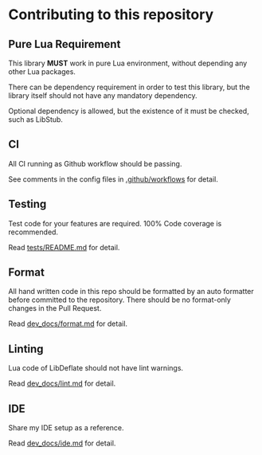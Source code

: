 # Contributing to this repository

## Pure Lua Requirement

This library **MUST** work in pure Lua environment, without depending any other Lua packages.

There can be dependency requirement in order to test this library, but the library itself should not have any mandatory dependency.

Optional dependency is allowed, but the existence of it must be checked, such as LibStub.

## CI

All CI running as Github workflow should be passing.

See comments in the config files in [.github/workflows](.github/workflows) for detail.

## Testing

Test code for your features are required. 100% Code coverage is recommended.

Read [tests/README.md](tests/README.md) for detail.

## Format

All hand written code in this repo should be formatted by an auto
formatter before committed to the repository.
There should be no format-only changes in the Pull Request.

Read [dev_docs/format.md](dev_docs/format.md) for detail.

## Linting

Lua code of LibDeflate should not have lint warnings.

Read [dev_docs/lint.md](dev_docs/lint.md) for detail.

## IDE

Share my IDE setup as a reference.

Read [dev_docs/ide.md](dev_docs/ide.md) for detail.
